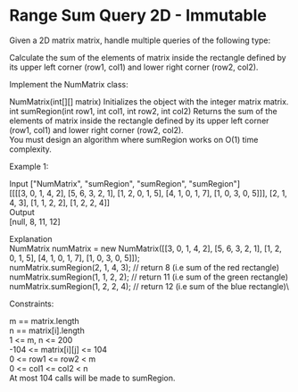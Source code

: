 # Range Sum Query 2D - Immutable

Given a 2D matrix matrix, handle multiple queries of the following type:

Calculate the sum of the elements of matrix inside the rectangle defined by its upper left corner (row1, col1) and lower right corner (row2, col2).

Implement the NumMatrix class:

NumMatrix(int[][] matrix) Initializes the object with the integer matrix matrix.\
int sumRegion(int row1, int col1, int row2, int col2) Returns the sum of the elements of matrix inside the rectangle defined by its upper left corner (row1, col1) and lower right corner (row2, col2).\
You must design an algorithm where sumRegion works on O(1) time complexity.

Example 1:

Input
["NumMatrix", "sumRegion", "sumRegion", "sumRegion"]\
[[[[3, 0, 1, 4, 2], [5, 6, 3, 2, 1], [1, 2, 0, 1, 5], [4, 1, 0, 1, 7], [1, 0, 3, 0, 5]]], [2, 1, 4, 3], [1, 1, 2, 2], [1, 2, 2, 4]]\
Output\
[null, 8, 11, 12]

Explanation\
NumMatrix numMatrix = new NumMatrix([[3, 0, 1, 4, 2], [5, 6, 3, 2, 1], [1, 2, 0, 1, 5], [4, 1, 0, 1, 7], [1, 0, 3, 0, 5]]);\
numMatrix.sumRegion(2, 1, 4, 3); // return 8 (i.e sum of the red rectangle)\
numMatrix.sumRegion(1, 1, 2, 2); // return 11 (i.e sum of the green rectangle)\
numMatrix.sumRegion(1, 2, 2, 4); // return 12 (i.e sum of the blue rectangle)\

Constraints:

m == matrix.length\
n == matrix[i].length\
1 <= m, n <= 200\
-104 <= matrix[i][j] <= 104\
0 <= row1 <= row2 < m\
0 <= col1 <= col2 < n\
At most 104 calls will be made to sumRegion.